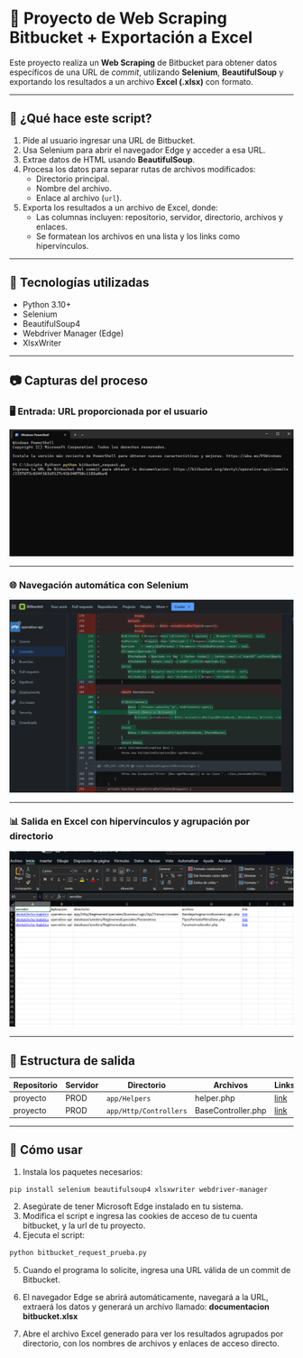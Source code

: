 # 📄 Proyecto de Web Scraping Bitbucket + Exportación a Excel

Este proyecto realiza un **Web Scraping** de Bitbucket para obtener datos específicos de una URL de *commit*, utilizando **Selenium**, **BeautifulSoup** y exportando los resultados a un archivo **Excel (.xlsx)** con formato.

---

## 🚀 ¿Qué hace este script?

1. Pide al usuario ingresar una URL de Bitbucket.
2. Usa Selenium para abrir el navegador Edge y acceder a esa URL.
3. Extrae datos de HTML usando **BeautifulSoup**.
4. Procesa los datos para separar rutas de archivos modificados:
   - Directorio principal.
   - Nombre del archivo.
   - Enlace al archivo (`url`).
5. Exporta los resultados a un archivo de Excel, donde:
   - Las columnas incluyen: repositorio, servidor, directorio, archivos y enlaces.
   - Se formatean los archivos en una lista y los links como hipervínculos.

---

## 🧰 Tecnologías utilizadas

- Python 3.10+
- Selenium
- BeautifulSoup4
- Webdriver Manager (Edge)
- XlsxWriter

---

## 📷 Capturas del proceso

### 🖥️ Entrada: URL proporcionada por el usuario

![Ingreso URL](img/url-input.png)

---

### 🌐 Navegación automática con Selenium

![Selenium ejecutando Edge](img/selenium.png)

---

### 📊 Salida en Excel con hipervínculos y agrupación por directorio

![Excel con resultados](img/excel.png)

---

## 📁 Estructura de salida

| Repositorio         | Servidor | Directorio             | Archivos           | Links                  |
|---------------------|----------|------------------------|--------------------|-------------------------|
| proyecto            | PROD     | `app/Helpers`          | helper.php         | [link](#)               |
| proyecto            | PROD     | `app/Http/Controllers` | BaseController.php | [link](#) |

---

## 🧪 Cómo usar

1. Instala los paquetes necesarios:

```bash
pip install selenium beautifulsoup4 xlsxwriter webdriver-manager
```
2. Asegúrate de tener Microsoft Edge instalado en tu sistema.
3. Modifica el script e ingresa las cookies de acceso de tu cuenta bitbucket, y la url de tu proyecto.
4. Ejecuta el script:
```bash
python bitbucket_request_prueba.py
```
5. Cuando el programa lo solicite, ingresa una URL válida de un commit de Bitbucket.

6. El navegador Edge se abrirá automáticamente, navegará a la URL, extraerá los datos y generará un archivo llamado:
**documentacion bitbucket.xlsx**
7. Abre el archivo Excel generado para ver los resultados agrupados por directorio, con los nombres de archivos y enlaces de acceso directo.

